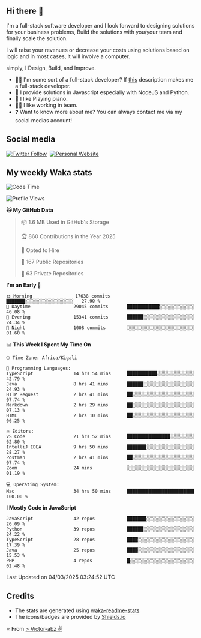 ## Hi there 👋
I'm a full-stack software developer and I look forward to designing solutions for your business problems, Build the solutions with you/your team and finally scale the solution.

I will raise your revenues or decrease your costs using solutions based on logic and in most cases, it will involve a computer.

simply, I Design, Build, and Improve.

- 👨‍💻 I'm some sort of a full-stack developer? If [this](https://www.w3schools.com/whatis/whatis_fullstack.asp) description makes me a full-stack developer.
- 🌱 I provide solutions in Javascript especially with NodeJS and Python. 
- 🎹 I like Playing piano.
- 👯‍♀️ I like working in team.
- ❓ Want to know more about me? You can always contact me via my social medias account!

## Social media
[![Twitter Follow](https://img.shields.io/twitter/follow/vicky_abz?color=%231DA1F2&label=Twitter&style=for-the-badge&logo=twitter&logoColor=ffffff)](https://twitter.com/vicky_abz)
‎‎ [![Personal Website](https://img.shields.io/static/v1?label=visit&message=victor-abz.com&color=%235F021F&style=for-the-badge)](https://victor-abz.com/)

## My weekly Waka stats
<!--START_SECTION:waka-->
![Code Time](http://img.shields.io/badge/Code%20Time-1%2C210%20hrs%202%20mins-blue)

![Profile Views](http://img.shields.io/badge/Profile%20Views-0-blue)

**🐱 My GitHub Data** 

> 📦 1.6 MB Used in GitHub's Storage 
 > 
> 🏆 860 Contributions in the Year 2025
 > 
> 💼 Opted to Hire
 > 
> 📜 167 Public Repositories 
 > 
> 🔑 63 Private Repositories 
 > 
**I'm an Early 🐤** 

```text
🌞 Morning                17638 commits       ███████░░░░░░░░░░░░░░░░░░   27.98 % 
🌆 Daytime                29045 commits       ████████████░░░░░░░░░░░░░   46.08 % 
🌃 Evening                15341 commits       ██████░░░░░░░░░░░░░░░░░░░   24.34 % 
🌙 Night                  1008 commits        ░░░░░░░░░░░░░░░░░░░░░░░░░   01.60 % 
```


📊 **This Week I Spent My Time On** 

```text
🕑︎ Time Zone: Africa/Kigali

💬 Programming Languages: 
TypeScript               14 hrs 54 mins      ███████████░░░░░░░░░░░░░░   42.79 % 
Java                     8 hrs 41 mins       ██████░░░░░░░░░░░░░░░░░░░   24.93 % 
HTTP Request             2 hrs 41 mins       ██░░░░░░░░░░░░░░░░░░░░░░░   07.74 % 
Markdown                 2 hrs 29 mins       ██░░░░░░░░░░░░░░░░░░░░░░░   07.13 % 
HTML                     2 hrs 10 mins       ██░░░░░░░░░░░░░░░░░░░░░░░   06.25 % 

🔥 Editors: 
VS Code                  21 hrs 52 mins      ████████████████░░░░░░░░░   62.80 % 
IntelliJ IDEA            9 hrs 50 mins       ███████░░░░░░░░░░░░░░░░░░   28.27 % 
Postman                  2 hrs 41 mins       ██░░░░░░░░░░░░░░░░░░░░░░░   07.74 % 
Zoom                     24 mins             ░░░░░░░░░░░░░░░░░░░░░░░░░   01.19 % 

💻 Operating System: 
Mac                      34 hrs 50 mins      █████████████████████████   100.00 % 
```

**I Mostly Code in JavaScript** 

```text
JavaScript               42 repos            ███████░░░░░░░░░░░░░░░░░░   26.09 % 
Python                   39 repos            ██████░░░░░░░░░░░░░░░░░░░   24.22 % 
TypeScript               28 repos            ████░░░░░░░░░░░░░░░░░░░░░   17.39 % 
Java                     25 repos            ████░░░░░░░░░░░░░░░░░░░░░   15.53 % 
PHP                      4 repos             █░░░░░░░░░░░░░░░░░░░░░░░░   02.48 % 
```




 Last Updated on 04/03/2025 03:24:52 UTC
<!--END_SECTION:waka-->

## Credits
- The stats are generated using [waka-readme-stats](https://github.com/anmol098/waka-readme-stats)
- The icons/badges are provided by [Shields.io](https://shields.io/)

⭐️ From [> Victor-abz ✌](https://victor-abz.com/)
